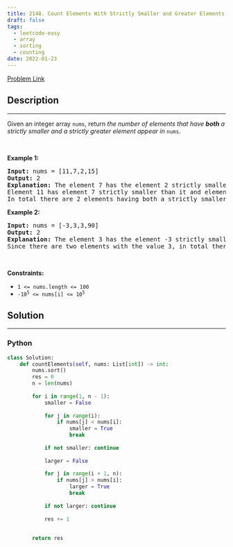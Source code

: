 ```yaml
---
title: 2148. Count Elements With Strictly Smaller and Greater Elements 
draft: false
tags: 
  - leetcode-easy
  - array
  - sorting
  - counting
date: 2022-01-23
---
```


[Problem Link](https://leetcode.com/problems/count-elements-with-strictly-smaller-and-greater-elements/)

## Description

---
<p>Given an integer array <code>nums</code>, return <em>the number of elements that have <strong>both</strong> a strictly smaller and a strictly greater element appear in </em><code>nums</code>.</p>

<p>&nbsp;</p>
<p><strong class="example">Example 1:</strong></p>

<pre>
<strong>Input:</strong> nums = [11,7,2,15]
<strong>Output:</strong> 2
<strong>Explanation:</strong> The element 7 has the element 2 strictly smaller than it and the element 11 strictly greater than it.
Element 11 has element 7 strictly smaller than it and element 15 strictly greater than it.
In total there are 2 elements having both a strictly smaller and a strictly greater element appear in <code>nums</code>.
</pre>

<p><strong class="example">Example 2:</strong></p>

<pre>
<strong>Input:</strong> nums = [-3,3,3,90]
<strong>Output:</strong> 2
<strong>Explanation:</strong> The element 3 has the element -3 strictly smaller than it and the element 90 strictly greater than it.
Since there are two elements with the value 3, in total there are 2 elements having both a strictly smaller and a strictly greater element appear in <code>nums</code>.
</pre>

<p>&nbsp;</p>
<p><strong>Constraints:</strong></p>

<ul>
	<li><code>1 &lt;= nums.length &lt;= 100</code></li>
	<li><code>-10<sup>5</sup> &lt;= nums[i] &lt;= 10<sup>5</sup></code></li>
</ul>


## Solution

---
### Python
``` py title='count-elements-with-strictly-smaller-and-greater-elements'
class Solution:
    def countElements(self, nums: List[int]) -> int:
        nums.sort()
        res = 0
        n = len(nums)
        
        for i in range(1, n - 1):
            smaller = False
            
            for j in range(i):
                if nums[j] < nums[i]:
                    smaller = True
                    break
                    
            if not smaller: continue
                
            larger = False
            
            for j in range(i + 1, n):
                if nums[j] > nums[i]:
                    larger = True
                    break
            
            if not larger: continue
            
            res += 1
        
        
        return res
```

